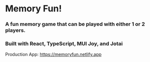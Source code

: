 # Memory Fun!

### A fun memory game that can be played with either 1 or 2 players. 

### Built with React, TypeScript, MUI Joy, and Jotai

Production App: https://memoryfun.netlify.app
